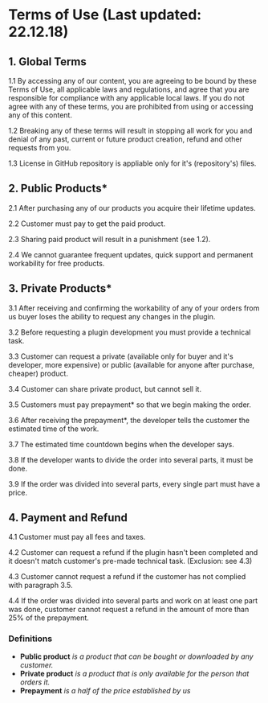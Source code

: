 # Terms of Use (Last updated: 22.12.18)

## 1. Global Terms
1.1 By accessing any of our content, you are agreeing to be bound by these Terms of Use, all applicable laws and regulations, and agree that you are responsible for compliance with any applicable local laws. If you do not agree with any of these terms, you are prohibited from using or accessing any of this content.

1.2 Breaking any of these terms will result in stopping all work for you and denial of any past, current or future product creation, refund and other requests from you.

1.3 License in GitHub repository is appliable only for it's (repository's) files.

## 2. Public Products*
2.1 After purchasing any of our products you acquire their lifetime updates.

2.2 Customer must pay to get the paid product.

2.3 Sharing paid product will result in a punishment (see 1.2).

2.4 We cannot guarantee frequent updates, quick support and permanent workability for free products.

## 3. Private Products*
3.1 After receiving and confirming the workability of any of your orders from us buyer loses the ability to request any changes in the plugin.

3.2 Before requesting a plugin development you must provide a technical task.

3.3 Customer can request a private (available only for buyer and it's developer, more expensive) or public (available for anyone after purchase, cheaper) product.

3.4 Customer can share private product, but cannot sell it.

3.5 Customers must pay prepayment* so that we begin making the order.

3.6 After receiving the prepayment*, the developer tells the customer the estimated time of the work.

3.7 The estimated time countdown begins when the developer says.

3.8 If the developer wants to divide the order into several parts, it must be done.

3.9 If the order was divided into several parts, every single part must have a price.

## 4. Payment and Refund
4.1 Customer must pay all fees and taxes.

4.2 Customer can request a refund if the plugin hasn't been completed and it doesn't match customer's pre-made technical task. (Exclusion: see 4.3)

4.3 Customer cannot request a refund if the customer has not complied with paragraph 3.5.

4.4 If the order was divided into several parts and work on at least one part was done, customer cannot request a refund in the amount of more than 25% of the prepayment.

### Definitions
* **Public product** *is a product that can be bought or downloaded by any customer.*
* **Private product** *is a product that is only available for the person that orders it.*
* **Prepayment** *is a half of the price established by us*
